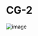 # CG-2
![image](https://user-images.githubusercontent.com/77666240/193338730-6ff0aa01-b58f-4673-9678-8e3a668aea7e.png)
